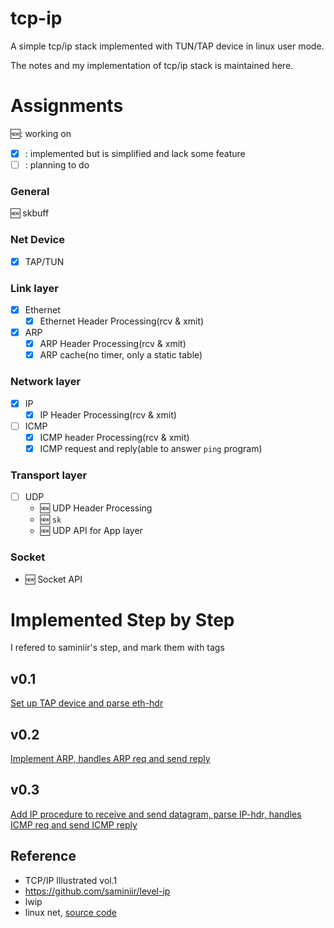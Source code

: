 # tcp-ip
A simple tcp/ip stack implemented with TUN/TAP device in linux user mode.

The notes and my implementation of tcp/ip stack is maintained here.

# Assignments
:new:: working on  
- [x] : implemented but is simplified and lack some feature
- [ ] : planning to do
### General
:new: skbuff
### Net Device
- [x] TAP/TUN
### Link layer
- [x] Ethernet
  - [x] Ethernet Header Processing(rcv & xmit)
- [x] ARP
  - [x] ARP Header Processing(rcv & xmit)
  - [x] ARP cache(no timer, only a static table)
### Network layer
- [x] IP
  - [x] IP Header Processing(rcv & xmit)
- [ ] ICMP
  - [x] ICMP header Processing(rcv & xmit)
  - [x] ICMP request and reply(able to answer `ping` program)
### Transport layer
- [ ] UDP
  - :new: UDP Header Processing
  - :new: `sk`
  - :new: UDP API for App layer
### Socket
- :new: Socket API

# Implemented Step by Step
I refered to saminiir's step, and mark them with tags 
## v0.1
[Set up TAP device and parse eth-hdr](doc/1-TAP-ethhdr.md)

## v0.2
[Implement ARP, handles ARP req and send reply](doc/2-arp.md) 

## v0.3
[Add IP procedure to receive and send datagram, parse IP-hdr, handles ICMP req and send ICMP reply](doc/3-iphdr-icmp.md)

## Reference
- TCP/IP Illustrated vol.1
- https://github.com/saminiir/level-ip
- lwip
- linux net, [source code](https://github.com/lkl/linux/tree/master/net)
